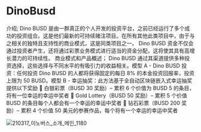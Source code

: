 # DinoBusd

介绍;
Dino BUSD 是由一群真正的个人开发的投资平台，之前已经运行了多个成功的投资组合。这是他们最新的可持续赌注项目。在所有其他此类项目中，由于与之相关的独特且支持性的商业模式，这是同类项目之一。 Dino BUSD 资金不仅会通过投资者产生，还将通过彩票业务模式进行适当的资金分配，这将使其具有高增长潜力的可持续性。
商业模式和产品概述；
Dino BUSD 通过其渠道提供多种投资选择，这些选择与不同水平的有吸引力的收益相关。模型 A - Dino BUSD 投资：任何投资 Dino BUSD 的人都将获得固定的每日 8% 的本金投资回报率，投资上限为 50 BUSD。模型 B - 幸运抽奖：此方法基于全自动区块链嵌入式幸运抽奖提供以下奖励  白银彩票（BUSD 30 奖励）– 累积 6 个价值为 BUSD 5 的条目，将有一位幸运的幸运中奖者  Gold Lottery（BUSD 50 奖励）– 累积 5 个价值 BUSD 的条目每个人都会有一个幸运的幸运中奖者  钻石彩票（BUSD 200 奖励）– 累积 4 个价值 50 美元的参赛作品，每个将有一个幸运的幸运中奖者

![210317_이노버스_소개_메인_1180](210317_이노버스_소개_메인_1180.jpg)
